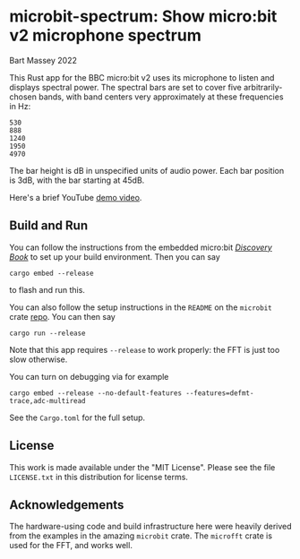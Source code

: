 # microbit-spectrum: Show micro:bit v2 microphone spectrum
Bart Massey 2022

This Rust app for the BBC micro:bit v2 uses its microphone
to listen and displays spectral power. The spectral bars are
set to cover five arbitrarily-chosen bands, with band centers
very approximately at these frequencies in Hz:

    530
    888
    1240
    1950
    4970

The bar height is dB in unspecified units of audio
power. Each bar position is 3dB, with the bar starting at
45dB.

Here's a brief YouTube [demo video](https://youtu.be/ALQst9l_nb0).

## Build and Run

You can follow the instructions from the embedded micro:bit
[*Discovery Book*](https://docs.rust-embedded.org/discovery/microbit/index.html)
to set up your build environment.  Then you can say

    cargo embed --release

to flash and run this.

You can also follow the setup instructions in the `README`
on the `microbit` crate
[repo](https://github.com/nrf-rs/microbit). You can then say

    cargo run --release

Note that this app requires `--release` to work properly:
the FFT is just too slow otherwise.

You can turn on debugging via for example

    cargo embed --release --no-default-features --features=defmt-trace,adc-multiread

See the `Cargo.toml` for the full setup.

## License

This work is made available under the "MIT License". Please
see the file `LICENSE.txt` in this distribution for license
terms.

## Acknowledgements

The hardware-using code and build infrastructure here were
heavily derived from the examples in the amazing `microbit`
crate. The `microfft` crate is used for the FFT, and works
well.
